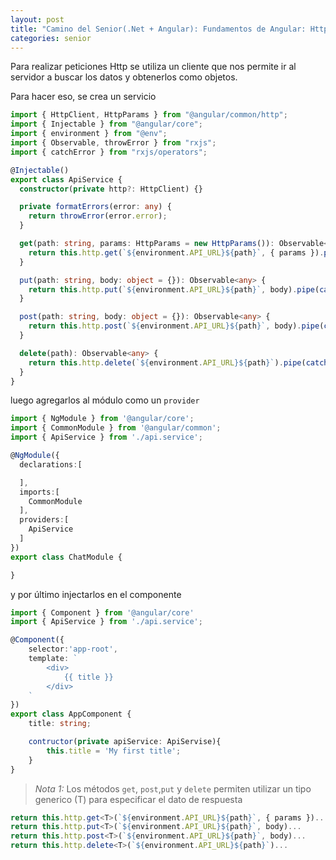```yaml
---
layout: post
title: "Camino del Senior(.Net + Angular): Fundamentos de Angular: Http"
categories: senior
---
```


Para realizar peticiones Http se utiliza un cliente que <!--more-->nos permite ir al servidor a buscar los datos y obtenerlos como objetos.

Para hacer eso, se crea un servicio

```ts
import { HttpClient, HttpParams } from "@angular/common/http";
import { Injectable } from "@angular/core";
import { environment } from "@env";
import { Observable, throwError } from "rxjs";
import { catchError } from "rxjs/operators";

@Injectable()
export class ApiService {
  constructor(private http?: HttpClient) {}

  private formatErrors(error: any) {
    return throwError(error.error);
  }

  get(path: string, params: HttpParams = new HttpParams()): Observable<any> {
    return this.http.get(`${environment.API_URL}${path}`, { params }).pipe(catchError(this.formatErrors));
  }

  put(path: string, body: object = {}): Observable<any> {
    return this.http.put(`${environment.API_URL}${path}`, body).pipe(catchError(this.formatErrors));
  }

  post(path: string, body: object = {}): Observable<any> {
    return this.http.post(`${environment.API_URL}${path}`, body).pipe(catchError(this.formatErrors));
  }

  delete(path): Observable<any> {
    return this.http.delete(`${environment.API_URL}${path}`).pipe(catchError(this.formatErrors));
  }
}
```
 luego agregarlos al módulo como un `provider`
```ts
import { NgModule } from '@angular/core';
import { CommonModule } from '@angular/common';
import { ApiService } from './api.service';

@NgModule({
  declarations:[

  ],
  imports:[
    CommonModule
  ],
  providers:[
    ApiService
  ]
})
export class ChatModule {

}
```

y por último injectarlos en el componente
```ts
import { Component } from '@angular/core'
import { ApiService } from './api.service';

@Component({
    selector:'app-root',
    template: `
        <div>
            {{ title }}
        </div>
    `
}) 
export class AppComponent {
    title: string;

    contructor(private apiService: ApiServise){
        this.title = 'My first title';
    }
}
```

> *Nota 1:* Los métodos `get`, `post`,`put` y `delete` permiten utilizar un tipo generico (T) para especificar el dato de respuesta

```ts
return this.http.get<T>(`${environment.API_URL}${path}`, { params })...
return this.http.put<T>(`${environment.API_URL}${path}`, body)...
return this.http.post<T>(`${environment.API_URL}${path}`, body)...
return this.http.delete<T>(`${environment.API_URL}${path}`)...
```
